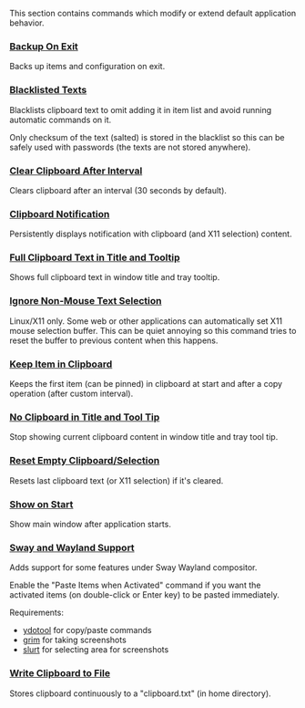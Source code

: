 This section contains commands which modify or extend default application behavior.

### [Backup On Exit](backup-on-exit.ini)

Backs up items and configuration on exit.

### [Blacklisted Texts](blacklisted_texts.ini)

Blacklists clipboard text to omit adding it in item list and avoid running
automatic commands on it.

Only checksum of the text (salted) is stored in the blacklist so this can be
safely used with passwords (the texts are not stored anywhere).

### [Clear Clipboard After Interval](clear-clipboard-after-interval.ini)

Clears clipboard after an interval (30 seconds by default).

### [Clipboard Notification](clipboard-notification.ini)

Persistently displays notification with clipboard (and X11 selection) content.

### [Full Clipboard Text in Title and Tooltip](full-clipboard-in-title.ini)

Shows full clipboard text in window title and tray tooltip.

### [Ignore Non-Mouse Text Selection](ignore-non-mouse-text-selection.ini)

Linux/X11 only. Some web or other applications can automatically set X11 mouse
selection buffer. This can be quiet annoying so this command tries to reset the
buffer to previous content when this happens.

### [Keep Item in Clipboard](keep-item-in-clipboard.ini)

Keeps the first item (can be pinned) in clipboard at start and after a copy
operation (after custom interval).

### [No Clipboard in Title and Tool Tip](no-clipboard-in-title-and-tooltip.ini)

Stop showing current clipboard content in window title and tray tool tip.

### [Reset Empty Clipboard/Selection](reset-empty-clipboard.ini)

Resets last clipboard text (or X11 selection) if it's cleared.

### [Show on Start](show-on-start.ini)

Show main window after application starts.

### [Sway and Wayland Support](sway-support.ini)

Adds support for some features under Sway Wayland compositor.

Enable the "Paste Items when Activated" command if you want the activated items
(on double-click or Enter key) to be pasted immediately.

Requirements:

- [ydotool](https://github.com/ReimuNotMoe/ydotool) for copy/paste commands
- [grim](https://github.com/emersion/grim) for taking screenshots
- [slurt](https://github.com/emersion/slurp) for selecting area for screenshots

### [Write Clipboard to File](write-clipboard-to-file.ini)

Stores clipboard continuously to a "clipboard.txt" (in home directory).
